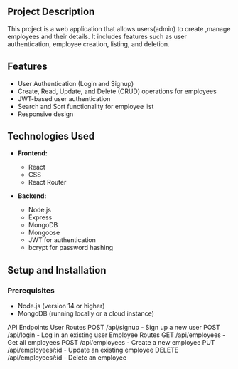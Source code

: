 ## Project Description
This project is a web application that allows users(admin) to create ,manage employees and their details. It includes features such as user authentication, employee creation, listing, and deletion.

## Features
- User Authentication (Login and Signup)
- Create, Read, Update, and Delete (CRUD) operations for employees
- JWT-based user authentication
- Search and Sort functionality for employee list
- Responsive design

## Technologies Used
- **Frontend:**
  - React
  - CSS
  - React Router

- **Backend:**
  - Node.js
  - Express
  - MongoDB
  - Mongoose
  - JWT for authentication
  - bcrypt for password hashing

## Setup and Installation

### Prerequisites
- Node.js (version 14 or higher)
- MongoDB (running locally or a cloud instance)

API Endpoints
User Routes
POST /api/signup - Sign up a new user
POST /api/login - Log in an existing user
Employee Routes
GET /api/employees - Get all employees
POST /api/employees - Create a new employee
PUT /api/employees/:id - Update an existing employee
DELETE /api/employees/:id - Delete an employee
